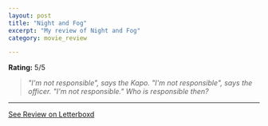 ```yaml
---
layout: post
title: "Night and Fog"
excerpt: "My review of Night and Fog"
category: movie_review

---
```


**Rating:** 5/5

<blockquote><i>"I'm not responsible", says the Kapo. "I'm not responsible", says the officer. "I'm not responsible." Who is responsible then?  </i></blockquote>

<hr>

[See Review on Letterboxd](https://boxd.it/4Bv1jZ)
